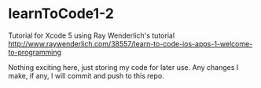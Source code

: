 learnToCode1-2
==============

Tutorial for Xcode 5 using Ray Wenderlich's tutorial http://www.raywenderlich.com/38557/learn-to-code-ios-apps-1-welcome-to-programming

Nothing exciting here, just storing my code for later use. Any changes I make, if any, I will commit and push to this repo.
